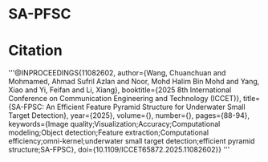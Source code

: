 # SA-PFSC







# Citation
'''@INPROCEEDINGS{11082602,
  author={Wang, Chuanchuan and Mohmamed, Ahmad Sufril Azlan and Noor, Mohd Halim Bin Mohd and Yang, Xiao and Yi, Feifan and Li, Xiang},
  booktitle={2025 8th International Conference on Communication Engineering and Technology (ICCET)}, 
  title={SA-FPSC: An Efficient Feature Pyramid Structure for Underwater Small Target Detection}, 
  year={2025},
  volume={},
  number={},
  pages={88-94},
  keywords={Image quality;Visualization;Accuracy;Computational modeling;Object detection;Feature extraction;Computational efficiency;omni-kernel;underwater small target detection;efficient pyramid structure;SA-FPSC},
  doi={10.1109/ICCET65872.2025.11082602}}
  '''
